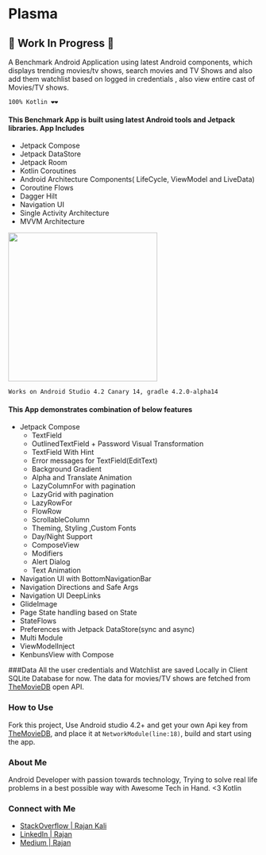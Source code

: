 # Plasma

## 🚧 Work In Progress 🚧

A Benchmark Android Application using latest Android components, which displays trending movies/tv shows, search movies and TV Shows and also add them watchlist based on logged in credentials , also view entire cast of Movies/TV shows.

```100% Kotlin ❤️❤️```

#### This Benchmark App is built using latest Android tools and Jetpack libraries. App Includes
- Jetpack Compose
- Jetpack DataStore
- Jetpack Room
- Kotlin Coroutines
- Android Architecture Components( LifeCycle, ViewModel and LiveData)
- Coroutine Flows
- Dagger Hilt
- Navigation UI
- Single Activity Architecture
- MVVM Architecture

<img src="https://github.com/rajandev17/Plasma/blob/master/screenshots/demo.gif?raw=true" width="300"/>


```Works on Android Studio 4.2 Canary 14, gradle 4.2.0-alpha14```


#### This App demonstrates combination of below features
- Jetpack Compose
    - TextField
    - OutlinedTextField + Password Visual Transformation
    - TextField With Hint
    - Error messages for TextField(EditText)
    - Background Gradient 
    - Alpha and Translate Animation
    - LazyColumnFor with pagination
    - LazyGrid with pagination
    - LazyRowFor
    - FlowRow
    - ScrollableColumn
    - Theming, Styling ,Custom Fonts
    - Day/Night Support
    - ComposeView
    - Modifiers
    - Alert Dialog
    - Text Animation
- Navigation UI with BottomNavigationBar
- Navigation Directions and Safe Args
- Navigation UI DeepLinks
- GlideImage
- Page State handling based on State
- StateFlows
- Preferences with Jetpack DataStore(sync and async)
- Multi Module
- ViewModelInject
- KenbunsView with Compose

###Data
All the user credentials and Watchlist are saved Locally in Client SQLite Database for now.
The data for movies/TV shows are fetched from <a href = "https://www.themoviedb.org">TheMovieDB<a/> open API.

### How to Use
Fork this project, Use Android studio 4.2+ and get your own Api key from <a href = "https://www.themoviedb.org">TheMovieDB<a/>, and place it at 
```NetworkModule(line:18)```, build and start using the app.

### About Me 
Android Developer with passion towards technology, Trying to solve real life problems in a best possible way with Awesome Tech in Hand. <3 Kotlin

### Connect with Me
- <a href= "https://stackoverflow.com/users/3159267/rajan-ks">StackOverflow | Rajan Kali<a/>
- <a href = "https://www.linkedin.com/in/rajan-ks/">LinkedIn | Rajan<a/>
- <a href = "https://medium.com/@rajanks">Medium | Rajan<a/>
